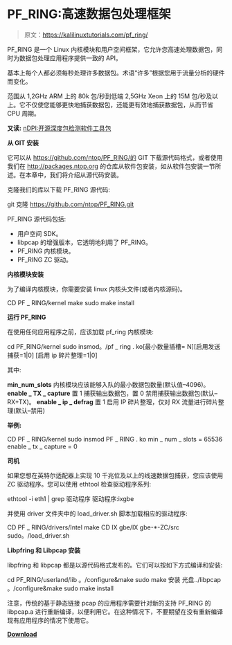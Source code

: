 # PF_RING:高速数据包处理框架

> 原文：<https://kalilinuxtutorials.com/pf_ring/>

PF_RING 是一个 Linux 内核模块和用户空间框架，它允许您高速处理数据包，同时为数据包处理应用程序提供一致的 API。

基本上每个人都必须每秒处理许多数据包。术语“许多”根据您用于流量分析的硬件而变化。

范围从 1,2GHz ARM 上的 80k 包/秒到低端 2,5GHz Xeon 上的 15M 包/秒及以上。它不仅使您能够更快地捕获数据包，还能更有效地捕获数据包，从而节省 CPU 周期。

**又读:** [nDPI:开源深度包检测软件工具包](https://kalilinuxtutorials.com/ndpi-packet-inspection-toolkit/)

**从 GIT 安装**

它可以从 https://github.com/ntop/PF_RING/的 GIT 下载源代码格式，或者使用我们在 http://packages.ntop.org 的仓库从软件包安装，如从软件包安装一节所述。在本章中，我们将介绍从源代码安装。

克隆我们的库以下载 PF_RING 源代码:

git 克隆 https://github.com/ntop/PF_RING.git

PF_RING 源代码包括:

*   用户空间 SDK。
*   libpcap 的增强版本，它透明地利用了 PF_RING。
*   PF_RING 内核模块。
*   PF_RING ZC 驱动。

**内核模块安装**

为了编译内核模块，你需要安装 linux 内核头文件(或者内核源码)。

CD PF _ RING/kernel
make
sudo make install

**运行 PF_RING**

在使用任何应用程序之前，应该加载 pf_ring 内核模块:

cd PF_RING/kernel
sudo insmod。/pf _ ring . ko[最小数量插槽= N][启用发送捕获=1|0] [启用 ip 碎片整理=1|0]

其中:

**min_num_slots**
内核模块应该能够入队的最小数据包数量(默认值–4096)。
**enable _ TX _ capture** 置 1 捕获输出数据包，置 0 禁用捕获输出数据包(默认–RX+TX)。
**enable _ ip _ defrag** 置 1 启用 IP 碎片整理，仅对 RX 流量进行碎片整理(默认–禁用)

**举例:**

CD PF _ RING/kernel
sudo insmod PF _ RING . ko min _ num _ slots = 65536 enable _ tx _ capture = 0

**司机**

如果您想在英特尔适配器上实现 10 千兆位及以上的线速数据包捕获，您应该使用 ZC 驱动程序。您可以使用 ethtool 检查驱动程序系列:

ethtool -i eth1 | grep 驱动程序
驱动程序:ixgbe

并使用 driver 文件夹中的 load_driver.sh 脚本加载相应的驱动程序:

CD PF _ RING/drivers/Intel
make
CD IX gbe/IX gbe-*-ZC/src
sudo。/load_driver.sh

**Libpfring 和 Libpcap 安装**

libpfring 和 libpcap 都是以源代码格式发布的。它们可以按如下方式编译和安装:

cd PF_RING/userland/lib
。/configure&make
sudo make 安装
光盘../libpcap
。/configure&make
sudo make install

注意，传统的基于静态链接 pcap 的应用程序需要针对新的支持 PF_RING 的 libpcap.a 进行重新编译，以便利用它。在这种情况下，不要期望在没有重新编译现有应用程序的情况下使用它。

[**Download**](https://github.com/ntop/PF_RING)